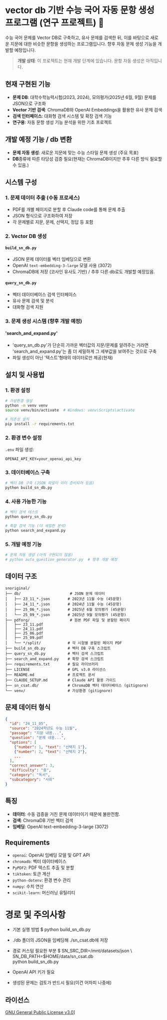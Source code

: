# vector db 기반 수능 국어 자동 문항 생성 프로그램 (연구 프로젝트) 🔬

수능 국어 문제를 Vector DB로 구축하고, 유사 문제를 검색한 뒤, 이를 바탕으로 새로운 지문에 대한 비슷한 문항을 생성하는 프로그램입니다. 향후 자동 문제 생성 기능을 개발할 예정입니다.

>  **개발 상태**: 이 프로젝트는 현재 개발 단계에 있습니다. 문항 자동 생성은 아직입니다.

## 현재 구현된 기능

-  **문제 DB**: 대학수학능력시험(2023, 2024), 모의평가(2025년 6월, 9월) 문제를 JSON으로 구조화
-  **Vector 기반 검색**: ChromaDB와 OpenAI Embeddings을 활용한 유사 문제 검색
-  **검색 인터페이스**: 대화형 검색 시스템 및 확장 검색 기능
-  **연구용**: 자동 문항 생성 기능 분석을 위한 기초 프로젝트

## 개발 예정 기능 / db 변환

-  **문제 자동 생성**: 새로운 지문에 맞는 수능 스타일 문제 생성 (주요 목표)
-  **DB**종류에 따른 타당성 검증 필요(현재는 ChromaDB이지만 추후 다른 방식 필요할 수 있음.)

## 시스템 구성

### 1. 문제 데이터 추출 (수동 프로세스)
- PDF를 개별 페이지로 분할 후 Claude code를 통해 문제 추출
- JSON 형식으로 구조화하여 저장
- 각 문제별로 지문, 문제, 선택지, 정답 등 포함

### 2. Vector DB 생성

#### `build_sn_db.py`
- JSON 문제 데이터를 벡터 임베딩으로 변환
- OpenAI `text-embedding-3-large` 모델 사용 (3072)
- ChromaDB에 저장 (코사인 유사도 기반) / 추후 다른 db로도 개발할 예정있음.

#### `query_sn_db.py`
- 벡터 데이터베이스 검색 인터페이스
- 유사 문제 검색 및 분석
- 대화형 검색 지원

### 3. 문제 생성 시스템 (향후 개발 예정)

#### 'search_and_expand.py'
- 'query_sn_db.py'가 단순히 가까운 벡터값의 지문/문제를 알려주는 거라면 'search_and_expand.py'는 좀 더 세밀하게 그 세부값을 보여주는 것으로 구축
- 파일 생성이 아닌 '텍스트'형태의 데이터로만 제공(현재)

## 설치 및 사용법

### 1. 환경 설정

```bash
# 가상환경 생성
python -m venv venv
source venv/bin/activate  # Windows: venv\Scripts\activate

# 의존성 설치
pip install -r requirements.txt
```

### 2. 환경 변수 설정

`.env` 파일 생성:
```
OPENAI_API_KEY=your_openai_api_key
```

### 3. 데이터베이스 구축

```bash
# 벡터 DB 구축 (JSON 파일이 이미 준비되어 있음)
python build_sn_db.py
```

### 4. 사용 가능한 기능

```bash
# 벡터 검색 테스트
python query_sn_db.py

# 확장 검색 기능 (더 세밀한 분석)
python search_and_expand.py
```

### 5. 개발 예정 기능

```bash
# 문제 자동 생성 (아직 구현되지 않음)
# python auto_question_generator.py  # 향후 개발 예정
```

## 데이터 구조

```
snoriginal/
├── db/                      # JSON 문제 데이터
│   ├── 23_11_*.json        # 2023년 11월 수능 (45문항)
│   ├── 24_11_*.json        # 2024년 11월 수능 (45문항)
│   ├── 25_06_*.json        # 2025년 6월 모의평가 (45문항)
│   └── 25_09_*.json        # 2025년 9월 모의평가 (45문항)
├── pdforg/                  # 원본 PDF 파일 및 분할된 페이지
│   ├── 23_11.pdf
│   ├── 24_11.pdf
│   ├── 25_06.pdf
│   ├── 25_09.pdf
│   └── */split/            # 각 시험별 분할된 페이지 PDF
├── build_sn_db.py          # 벡터 DB 구축 스크립트
├── query_sn_db.py          # 벡터 검색 스크립트
├── search_and_expand.py    # 확장 검색 스크립트
├── requirements.txt        # 필요 라이브러리
├── LICENSE                 # GPL v3.0 라이선스
├── README.md               # 프로젝트 문서
├── CLAUDE_SETUP.md         # Claude API 활용 가이드
├── sn_csat.db/             # ChromaDB 벡터 데이터베이스 (gitignore)
└── venv/                   # 가상환경 (gitignore)
```

## 문제 데이터 형식

```json
{
  "id": "24_11_05",
  "source": "2024학년도 수능 11월",
  "passage": "지문 내용...",
  "question": "문제 내용...",
  "options": [
    {"number": 1, "text": "선택지 1"},
    {"number": 2, "text": "선택지 2"},
    ...
  ],
  "correct_answer": 3,
  "difficulty": "중",
  "category": "독서",
  "subcategory": "사회"
}
```

## 특징

-  **데이터**: 수동 검증을 거친 문제 데이터이기 때문에 불완전함.
-  **검색**: ChromaDB 기반 벡터 검색
-  **임베딩**: OpenAI text-embedding-3-large  (3072)

## Requirements

- `openai`: OpenAI 임베딩 모델 및 GPT API
- `chromadb`: 벡터 데이터베이스
- `PyPDF2`: PDF 텍스트 추출 및 분할
- `tiktoken`: 토큰 계산
- `python-dotenv`: 환경 변수 관리
- `numpy`: 수치 연산
- `scikit-learn`: 머신러닝 유틸리티

# 경로 및 주의사항

- 기본 실행 방법
$ python build_sn_db.py
- ./db 폴더의 JSON을 임베딩해 ./sn_csat.db에 저장

- 경로 커스텀 필요한 부분
$ SN_SRC_DIR=/mnt/datasets/json \ 
  SN_DB_PATH=$HOME/data/sn_csat.db \
  python build_sn_db.py

- OpenAI API 키가 필요
- 생성된 문제는 검토가 반드시 필요(이건 어차피 나중에)

## 라이선스

[GNU General Public License v3.0](LICENSE)]

